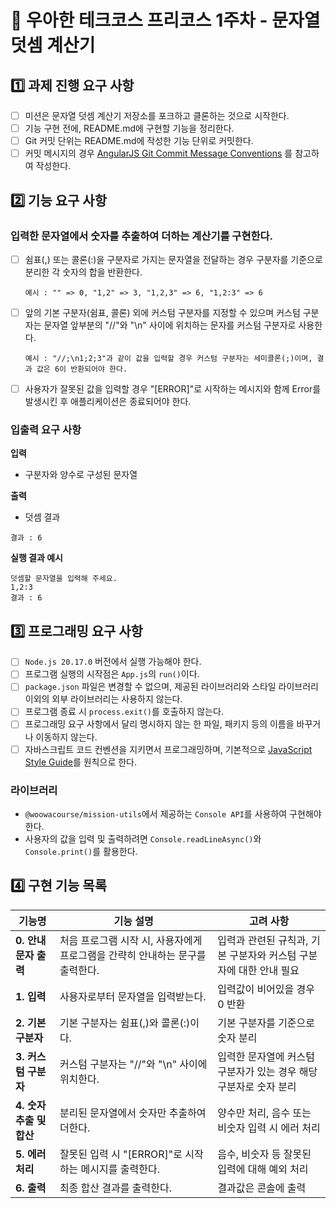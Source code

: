 # 📝 우아한 테크코스 프리코스 1주차 - 문자열 덧셈 계산기
## 1️⃣ 과제 진행 요구 사항
- [ ] 미션은 문자열 덧셈 계산기 저장소를 포크하고 클론하는 것으로 시작한다.
- [ ] 기능 구현 전에, README.md에 구현할 기능을 정리한다.
- [ ] Git 커밋 단위는 README.md에 작성한 기능 단위로 커밋한다.
- [ ] 커밋 메시지의 경우 [AngularJS Git Commit Message Conventions](https://gist.github.com/stephenparish/9941e89d80e2bc58a153) 를 참고하여 작성한다.
## 2️⃣ 기능 요구 사항
### 입력한 문자열에서 숫자를 추출하여 더하는 계산기를 구현한다.
- [ ] 쉼표(,) 또는 콜론(:)을 구분자로 가지는 문자열을 전달하는 경우 구분자를 기준으로 분리한 각 숫자의 합을 반환한다.

      예시 : "" => 0, "1,2" => 3, "1,2,3" => 6, "1,2:3" => 6

- [ ] 앞의 기본 구분자(쉼표, 콜론) 외에 커스텀 구분자를 지정할 수 있으며 커스텀 구분자는 문자열 앞부분의 "//"와 "\n" 사이에 위치하는 문자를 커스텀 구분자로 사용한다.
      
      예시 : "//;\n1;2;3"과 같이 값을 입력할 경우 커스텀 구분자는 세미콜론(;)이며, 결과 값은 6이 반환되어야 한다.
      
- [ ] 사용자가 잘못된 값을 입력할 경우 "[ERROR]"로 시작하는 메시지와 함께 Error를 발생시킨 후 애플리케이션은 종료되어야 한다.
### 입출력 요구 사항
**입력**
- 구분자와 양수로 구성된 문자열

**출력**
- 덧셈 결과
```
결과 : 6
```

**실행 결과 예시**
```
덧셈할 문자열을 입력해 주세요.
1,2:3
결과 : 6
```
## 3️⃣ 프로그래밍 요구 사항
- [ ] `Node.js 20.17.0` 버전에서 실행 가능해야 한다.
- [ ] 프로그램 실행의 시작점은 `App.js`의 `run()`이다.
- [ ] `package.json` 파일은 변경할 수 없으며, 제공된 라이브러리와 스타일 라이브러리 이외의 외부 라이브러리는 사용하지 않는다.
- [ ] 프로그램 종료 시 `process.exit()`를 호출하지 않는다.
- [ ] 프로그래밍 요구 사항에서 달리 명시하지 않는 한 파일, 패키지 등의 이름을 바꾸거나 이동하지 않는다.
- [ ] 자바스크립트 코드 컨벤션을 지키면서 프로그래밍하며, 기본적으로 [JavaScript Style Guide](https://github.com/woowacourse/woowacourse-docs/tree/main/styleguide/javascript)를 원칙으로 한다.
### 라이브러리
- `@woowacourse/mission-utils`에서 제공하는 `Console API`를 사용하여 구현해야 한다.
- 사용자의 값을 입력 및 출력하려면 `Console.readLineAsync()`와 `Console.print()`를 활용한다.
## 4️⃣ 구현 기능 목록
| 기능명 | 기능 설명 | 고려 사항 |
| --- | --- | --- |
| **0. 안내 문자 출력** | 처음 프로그램 시작 시, 사용자에게 프로그램을 간략히 안내하는 문구를 출력한다. | 입력과 관련된 규칙과, 기본 구분자와 커스텀 구분자에 대한 안내 필요 |
| **1. 입력** | 사용자로부터 문자열을 입력받는다. | 입력값이 비어있을 경우 0 반환 |
| **2. 기본 구분자** | 기본 구분자는 쉼표(,)와 콜론(:)이다. | 기본 구분자를 기준으로 숫자 분리 |
| **3. 커스텀 구분자** | 커스텀 구분자는 "//"와 "\n" 사이에 위치한다. | 입력한 문자열에 커스텀 구분자가 있는 경우 해당 구분자로 숫자 분리 |
| **4. 숫자 추출 및 합산** | 분리된 문자열에서 숫자만 추출하여 더한다. | 양수만 처리, 음수 또는 비숫자 입력 시 에러 처리 |
| **5. 에러 처리** | 잘못된 입력 시 "[ERROR]"로 시작하는 메시지를 출력한다. | 음수, 비숫자 등 잘못된 입력에 대해 예외 처리 |
| **6. 출력** | 최종 합산 결과를 출력한다. | 결과값은 콘솔에 출력 |
